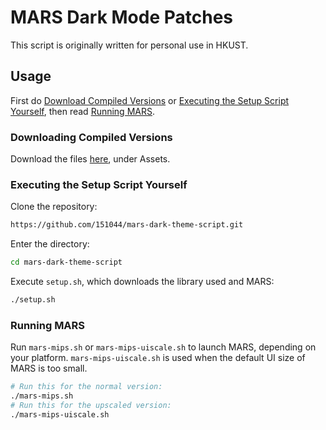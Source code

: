 # MARS Dark Mode Patches
This script is originally written for personal use in HKUST.

## Usage
First do [Download Compiled Versions](#Downloading\_Compiled\_Versions) or [Executing the Setup Script Yourself](#Executing\_the\_Setup\_Script\_Yourself), then read [Running MARS](#Running\_MARS).
### Downloading Compiled Versions
Download the files [here](https://github.com/151044/mars-dark-theme-script/releases/tag/latest), under Assets.
### Executing the Setup Script Yourself
Clone the repository:
```sh
https://github.com/151044/mars-dark-theme-script.git
```
Enter the directory:
```sh
cd mars-dark-theme-script
```
Execute `setup.sh`, which downloads the library used and MARS:
```sh
./setup.sh
```
### Running MARS
Run `mars-mips.sh` or `mars-mips-uiscale.sh` to launch MARS, depending on your platform. `mars-mips-uiscale.sh` is used when the default UI size of MARS is too small.
```sh
# Run this for the normal version:
./mars-mips.sh
# Run this for the upscaled version:
./mars-mips-uiscale.sh
```
